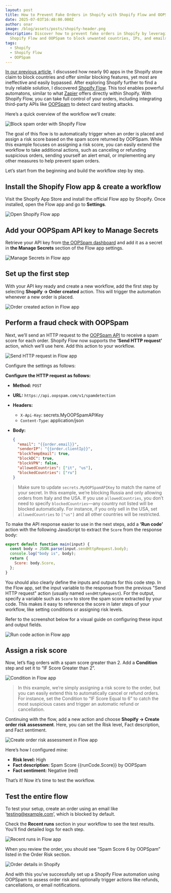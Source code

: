 ```yaml
---
layout: post
title: How to Prevent Fake Orders in Shopify with Shopify Flow and OOPSpam
date: 2025-07-03T16:48:00.000Z
author: onar
image: /blog/assets/posts/shopify-header.png
description: Discover how to prevent fake orders in Shopify by leveraging
  Shopify Flow and OOPSpam to block unwanted countries, IPs, and emails.
tags:
  - Shopify
  - Shopify Flow
  - OOPSpam
---
```

[In our previous article](https://www.oopspam.com/blog/why-shopify-country-blocking-apps-dont-actually-block-countries), I discussed how nearly 90 apps in the Shopify store claim to block countries and offer similar blocking features, yet most are ineffective and easily bypassed. After exploring Shopify further to find a truly reliable solution, I discovered [Shopify Flow](https://apps.shopify.com/flow). This tool enables powerful automatons, similar to what [Zapier](https://help.oopspam.com/other-integrations/zapier/) offers directly within Shopify. With Shopify Flow, you can take full control of your orders, including integrating third-party APIs like [OOPSpam](https://www.oopspam.com/) to detect card testing attacks.

Here’s a quick overview of the workflow we’ll create:

![Block spam order with Shopify Flow](/blog/assets/posts/screenshot-2025-06-10-at-1.33.58 pm.png "Block spam order with Shopify Flow")

The goal of this flow is to automatically trigger when an order is placed and assign a risk score based on the spam score returned by OOPSpam. While this example focuses on assigning a risk score, you can easily extend the workflow to take additional actions, such as canceling or refunding suspicious orders, sending yourself an alert email, or implementing any other measures to help prevent spam orders.

Let’s start from the beginning and build the workflow step by step.

## Install the Shopify Flow app & create a workflow

Visit the Shopify App Store and install the official Flow app by Shopify. Once installed, open the Flow app and go to **Settings**.

![Open Shopify Flow app](/blog/assets/posts/screenshot-2025-06-10-at-11.48.54 am.png "Open Shopify Flow app")

## Add your OOPSpam API key to Manage Secrets

Retrieve your API key from [the OOPSpam dashboard](https://app.oopspam.com/) and add it as a secret in **the Manage Secrets** section of the Flow app settings.

![Manage Secrets in Flow app](/blog/assets/posts/screenshot-2025-06-10-at-11.58.57 am.png "Manage Secrets in Flow app")

## Set up the first step

With your API key ready and create a new workflow, add the first step by selecting **Shopify -> Order created** action. This will trigger the automation whenever a new order is placed.

![Order created action in Flow app](/blog/assets/posts/screenshot-2025-07-03-at-5.01.37 pm.png "Order created action in Flow app")

## Perform a fraud check with OOPSpam

Next, we’ll send an HTTP request to the [OOPSpam API](https://www.oopspam.com/docs/#introduction) to receive a spam score for each order. Shopify Flow now supports the **‘Send HTTP request’** action, which we’ll use here. Add this action to your workflow.

![Send HTTP request in Flow app](/blog/assets/posts/screenshot-2025-06-10-at-12.32.08 pm.png "Send HTTP request in Flow app")

Configure the settings as follows:

**Configure the HTTP request as follows:**

* **Method:** `POST`
* **URL:** `https://api.oopspam.com/v1/spamdetection`
* **Headers:**

  * `X-Api-Key`: secrets.MyOOPSpamAPIKey
  * `Content-Type`: application/json
* **Body:**

  ```json
  {
    "email": "{{order.email}}",
    "senderIP": "{{order.clientIp}}",
    "blockTempEmail": true,
    "blockDC": true,
    "blockVPN": false,
    "allowedCountries": ["it", "us"],
    "blockedCountries": ["ru"]
  }
  ```

> Make sure to update `secrets.MyOOPSpamAPIKey` to match the name of your secret. In this example, we’re blocking Russia and only allowing orders from Italy and the USA. If you use `allowedCountries`, you don’t need to specify `blockedCountries`—any country not listed will be blocked automatically. For instance, if you only sell in the USA, set `allowedCountries` to `["us"]` and all other countries will be restricted.

To make the API response easier to use in the next steps, add a **‘Run code’** action with the following JavaScript to extract the `Score` from the response body:

```javascript
export default function main(input) {
  const body = JSON.parse(input.sendHttpRequest.body);
  console.log("body is", body);
  return {
    Score: body.Score,
  };
}
```

You should also clearly define the inputs and outputs for this code step. In the Flow app, set the input variable to the response from the previous "Send HTTP request" action (usually named `sendHttpRequest`). For the output, specify a variable such as `Score` to store the spam score extracted by your code. This makes it easy to reference the score in later steps of your workflow, like setting conditions or assigning risk levels.

Refer to the screenshot below for a visual guide on configuring these input and output fields.

![Run code action in Flow app](/blog/assets/posts/screenshot-2025-07-03-at-4.20.22 pm.png "Run code action in Flow app")

## Assign a risk score

Now, let’s flag orders with a spam score greater than 2. Add a **Condition** step and set it to “IF Score Greater than 2”.

![Condition in Flow app](/blog/assets/posts/screenshot-2025-07-03-at-4.22.28 pm.png "Condition in Flow app")

> In this example, we’re simply assigning a risk score to the order, but you can easily extend this to automatically cancel or refund orders. For instance, set the Condition to “IF Score Equal to 6” to catch the most suspicious cases and trigger an automatic refund or cancellation.

Continuing with the flow, add a new action and choose **Shopify -> Create order risk assessment**. Here, you can set the Risk level, Fact description, and Fact sentiment.

![Create order risk assessment in Flow app](/blog/assets/posts/screenshot-2025-07-03-at-4.22.41 pm.png "Create order risk assessment in Flow app")

Here’s how I configured mine:

* **Risk level:** High
* **Fact description:** Spam Score {{runCode.Score}} by OOPSpam
* **Fact sentiment:** Negative (red)

That’s it! Now it’s time to test the workflow.

## Test the entire flow

To test your setup, create an order using an email like ‘testing@example.com’, which is blocked by default.

Check the **Recent runs** section in your workflow to see the test results. You’ll find detailed logs for each step.

![Recent runs in Flow app](/blog/assets/posts/screenshot-2025-07-03-at-1.54.18 pm.png "Recent runs in Flow app")

When you review the order, you should see “Spam Score 6 by OOPSpam” listed in the Order Risk section.

![Order details in Shopify](/blog/assets/posts/screenshot-2025-07-03-at-1.56.31 pm.png "Order details in Shopify")

And with this you’ve successfully set up a Shopify Flow automation using OOPSpam to assess order risk and optionally trigger actions like refunds, cancellations, or email notifications.
